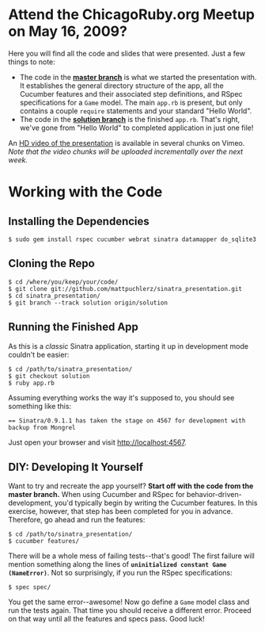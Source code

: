 Attend the ChicagoRuby.org Meetup on May 16, 2009?
==================================================

Here you will find all the code and slides that were presented. Just a few things to note:

- The code in the [**master branch**][master] is what we started the presentation with. It establishes the general directory structure of the app, all the Cucumber features and their associated step definitions, and RSpec specifications for a `Game` model. The main `app.rb` is present, but only contains a couple `require` statements and your standard "Hello World".
- The code in the [**solution branch**][solution] is the finished `app.rb`. That's right, we've gone from "Hello World" to completed application in just one file!

An [HD video of the presentation][vimeo] is available in several chunks on Vimeo. *Note that the video chunks will be uploaded incrementally over the next week.*

Working with the Code
=====================

Installing the Dependencies
---------------------------

    $ sudo gem install rspec cucumber webrat sinatra datamapper do_sqlite3

Cloning the Repo
----------------

    $ cd /where/you/keep/your/code/
    $ git clone git://github.com/mattpuchlerz/sinatra_presentation.git
    $ cd sinatra_presentation/
    $ git branch --track solution origin/solution

Running the Finished App
------------------------

As this is a *classic* Sinatra application, starting it up in development mode couldn't be easier:

    $ cd /path/to/sinatra_presentation/
    $ git checkout solution
    $ ruby app.rb

Assuming everything works the way it's supposed to, you should see something like this:

    == Sinatra/0.9.1.1 has taken the stage on 4567 for development with backup from Mongrel

Just open your browser and visit [http://localhost:4567](http://localhost:4567).

DIY: Developing It Yourself
---------------------------

Want to try and recreate the app yourself? **Start off with the code from the master branch.** When using Cucumber and RSpec for behavior-driven-development, you'd typically begin by writing the Cucumber features. In this exercise, however, that step has been completed for you in advance. Therefore, go ahead and run the features:

    $ cd /path/to/sinatra_presentation/
    $ cucumber features/

There will be a whole mess of failing tests--that's good! The first failure will mention something along the lines of **`uninitialized constant Game (NameError)`**. Not so surprisingly, if you run the RSpec specifications:

    $ spec spec/

You get the same error--awesome! Now go define a `Game` model class and run the tests again. That time you should receive a different error. Proceed on that way until all the features and specs pass. Good luck!



[master]:   http://github.com/mattpuchlerz/sinatra_presentation/tree/master
[solution]: http://github.com/mattpuchlerz/sinatra_presentation/tree/solution
[vimeo]:    http://vimeo.com/album/93521